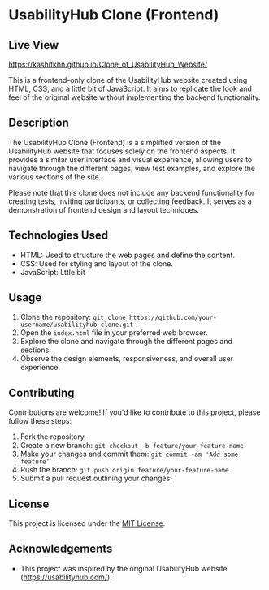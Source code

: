 # UsabilityHub Clone (Frontend)

## Live View
https://kashifkhn.github.io/Clone_of_UsabilityHub_Website/

This is a frontend-only clone of the UsabilityHub website created using HTML, CSS, and a little bit of JavaScript. It aims to replicate the look and feel of the original website without implementing the backend functionality.

## Description

The UsabilityHub Clone (Frontend) is a simplified version of the UsabilityHub website that focuses solely on the frontend aspects. It provides a similar user interface and visual experience, allowing users to navigate through the different pages, view test examples, and explore the various sections of the site.

Please note that this clone does not include any backend functionality for creating tests, inviting participants, or collecting feedback. It serves as a demonstration of frontend design and layout techniques.

## Technologies Used

- HTML: Used to structure the web pages and define the content.
- CSS: Used for styling and layout of the clone.
- JavaScript: Lttle bit

## Usage

1. Clone the repository: `git clone https://github.com/your-username/usabilityhub-clone.git`
2. Open the `index.html` file in your preferred web browser.
3. Explore the clone and navigate through the different pages and sections.
4. Observe the design elements, responsiveness, and overall user experience.


## Contributing

Contributions are welcome! If you'd like to contribute to this project, please follow these steps:

1. Fork the repository.
2. Create a new branch: `git checkout -b feature/your-feature-name`
3. Make your changes and commit them: `git commit -am 'Add some feature'`
4. Push the branch: `git push origin feature/your-feature-name`
5. Submit a pull request outlining your changes.

## License
This project is licensed under the [MIT License](LICENSE).


## Acknowledgements

- This project was inspired by the original UsabilityHub website (https://usabilityhub.com/).


